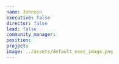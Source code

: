 ```yaml
---
name: Johnson
executive: false
director: false
lead: false
community_manager:   
position:  
project:  
image: ../assets/default_exec_image.png
---
```

